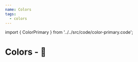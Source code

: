 ```yaml
---
name: Colors
tags:
  - colors
---
```


<!-- CODE IMPORTS -->

<!-- prettier-ignore -->
import { ColorPrimary } from '../../src/code/color-primary.code';

<!-- END CODE IMPORTS -->

<DocHeader props={props}/>

# Colors - 🌈

<ThemeWrapper>
  <ColorPrimary />
</ThemeWrapper>
